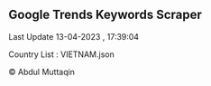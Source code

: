 

## Google Trends Keywords Scraper 
 
Last Update 13-04-2023 , 17:39:04

Country List :
VIETNAM.json



© Abdul Muttaqin 
